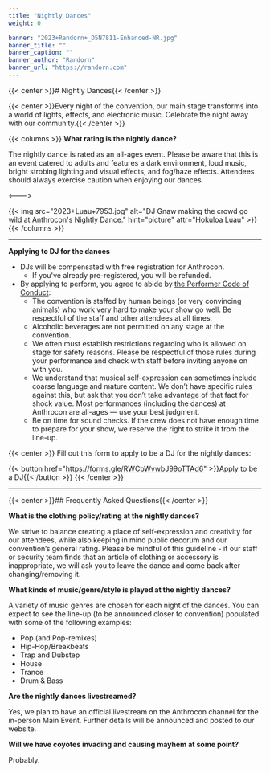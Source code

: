 ```yaml
---
title: "Nightly Dances"
weight: 0

banner: "2023+Randorn+_D5N7811-Enhanced-NR.jpg"
banner_title: ""
banner_caption: ""
banner_author: "Randorn"
banner_url: "https://randorn.com"
---
```


{{< center >}}# Nightly Dances{{< /center >}}

{{< center >}}Every night of the convention, our main stage transforms into a world of lights, effects, and electronic music. Celebrate the night away with our community.{{< /center >}}

{{< columns >}}
**What rating is the nightly dance?**

The nightly dance is rated as an all-ages event. Please be aware that this is an event catered to adults and features a dark environment, loud music, bright strobing lighting and visual effects, and fog/haze effects. Attendees should always exercise caution when enjoying our dances.

<--->

{{< img src="2023+Luau+7953.jpg" alt="DJ Gnaw making the crowd go wild at Anthrocon's Nightly Dance." hint="picture" attr="Hokuloa Luau" >}}
{{< /columns >}}

***

**Applying to DJ for the dances**

- DJs will be compensated with free registration for Anthrocon.
  - If you've already pre-registered, you will be refunded.
- By applying to perform, you agree to abide by [the Performer Code of Conduct](https://docs.google.com/document/d/1ncm9i0UvAYuXLp4U1FtyLN0A4jpL_RwetOlAikHdm_0/edit?usp=sharing):
  - The convention is staffed by human beings (or very convincing animals) who work very hard to make your show go well. Be respectful of the staff and other attendees at all times.
  - Alcoholic beverages are not permitted on any stage at the convention.
  - We often must establish restrictions regarding who is allowed on stage for safety reasons. Please be respectful of those rules during your performance and check with staff before inviting anyone on with you.
  - We understand that musical self-expression can sometimes include coarse language and mature content. We don’t have specific rules against this, but ask that you don’t take advantage of that fact for shock value. Most performances (including the dances) at Anthrocon are all-ages — use your best judgment.
  - Be on time for sound checks. If the crew does not have enough time to prepare for your show, we reserve the right to strike it from the line-up.

{{< center >}}
Fill out this form to apply to be a DJ for the nightly dances:

{{< button href="https://forms.gle/RWCbWvwbJ99oTTAd6" >}}Apply to be a DJ{{< /button >}}
{{< /center >}}

***

{{< center >}}## Frequently Asked Questions{{< /center >}}

**What is the clothing policy/rating at the nightly dances?**

We strive to balance creating a place of self-expression and creativity for our attendees, while also keeping in mind public decorum and our convention’s general rating. Please be mindful of this guideline - if our staff or security team finds that an article of clothing or accessory is inappropriate, we will ask you to leave the dance and come back after changing/removing it.

**What kinds of music/genre/style is played at the nightly dances?**

A variety of music genres are chosen for each night of the dances. You can expect to see the line-up (to be announced closer to convention) populated with some of the following examples:

- Pop (and Pop-remixes)
- Hip-Hop/Breakbeats
- Trap and Dubstep
- House
- Trance
- Drum & Bass

**Are the nightly dances livestreamed?**

Yes, we plan to have an official livestream on the Anthrocon channel for the in-person Main Event. Further details will be announced and posted to our website.

**Will we have coyotes invading and causing mayhem at some point?**

Probably.
